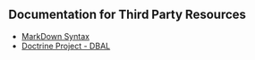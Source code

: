 ## Documentation for Third Party Resources

* [MarkDown Syntax](http://daringfireball.net/projects/markdown/)
* [Doctrine Project - DBAL](http://docs.doctrine-project.org/projects/doctrine-dbal/en/latest/index.html)
